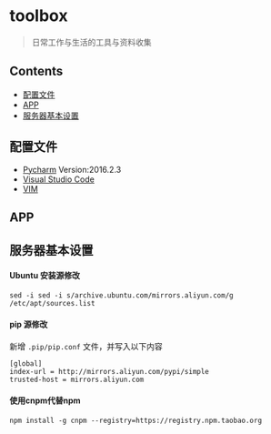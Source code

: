 # toolbox
> 日常工作与生活的工具与资料收集

## Contents  

- [配置文件](#配置文件)  
- [APP](#app)
- [服务器基本设置](#服务器基本设置)


## 配置文件  

- [Pycharm](./confs/pycharm/settings.jar)  Version:2016.2.3  
- [Visual Studio Code](./confs/vscode/settings.json)
- [VIM](https://github.com/mutoulbj/my-vim)


## APP


## 服务器基本设置

#### Ubuntu 安装源修改  

`sed -i sed -i s/archive.ubuntu.com/mirrors.aliyun.com/g /etc/apt/sources.list`  

#### pip 源修改  

新增 `.pip/pip.conf` 文件，并写入以下内容

```
[global]
index-url = http://mirrors.aliyun.com/pypi/simple
trusted-host = mirrors.aliyun.com
```  

#### 使用cnpm代替npm

`npm install -g cnpm --registry=https://registry.npm.taobao.org`  

